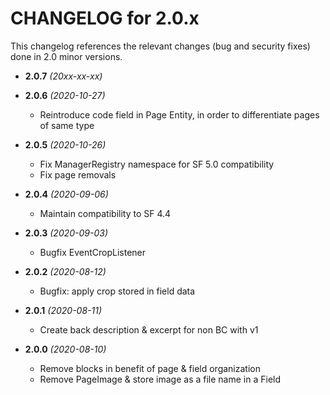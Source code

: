 CHANGELOG for 2.0.x
===================

This changelog references the relevant changes (bug and security fixes) done
in 2.0 minor versions.

* **2.0.7** _(20xx-xx-xx)_


* **2.0.6** _(2020-10-27)_
    * Reintroduce code field in Page Entity, in order to differentiate pages of same type 

* **2.0.5** _(2020-10-26)_
    * Fix ManagerRegistry namespace for SF 5.0 compatibility
    * Fix page removals

* **2.0.4** _(2020-09-06)_
    * Maintain compatibility to SF 4.4

* **2.0.3** _(2020-09-03)_
    * Bugfix EventCropListener

* **2.0.2** _(2020-08-12)_
    * Bugfix: apply crop stored in field data

* **2.0.1** _(2020-08-11)_
    * Create back description & excerpt for non BC with v1  

* **2.0.0** _(2020-08-10)_
    * Remove blocks in benefit of page & field organization
    * Remove PageImage & store image as a file name in a Field  
